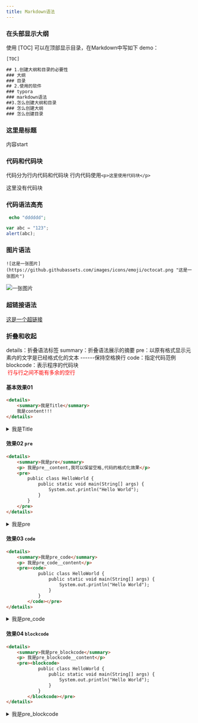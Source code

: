 ```yaml
---
title: Markdown语法
---
```

### 在头部显示大纲

使用 [TOC]  可以在顶部显示目录，在Markdown中写如下 demo：

```html
[TOC]

## 1.创建大纲和目录的必要性
### 大纲
### 目录
## 2.使用的软件
### typora
### markdown语法
##3.怎么创建大纲和目录
### 怎么创建大纲
### 怎么创建目录
```



### 这里是标题

内容start

### 代码和代码块

代码分为行内代码和代码块
行内代码使用`<p>这里使用代码块</p>`    <p>这里没有代码块</p>

### 代码语法高亮

``` php
 echo "dddddd";
```


``` javascript
var abc = "123";
alert(abc);

```

### 图片语法

```
![这是一张图片](https://github.githubassets.com/images/icons/emoji/octocat.png "这是一张图片")
```



![一张图片](https://github.githubassets.com/images/icons/emoji/octocat.png "图片")

### 超链接语法

 [这是一个超链接](https://github.com/ "这是一个超链接")

### 折叠和收起

details：折叠语法标签 
summary：折叠语法展示的摘要 
pre：以原有格式显示元素内的文字是已经格式化的文本  ------保持空格换行
code：指定代码范例
blockcode：表示程序的代码块       
<font color="#f00"> 行与行之间不能有多余的空行</font>


#### 基本效果01
```html
<details>
    <summary>我是Title</summary>    
    我是content!!!
</details>
```

<details>
    <summary>我是Title</summary>    
    我是content!!!
</details>

#### 效果02 `pre`

```html
<details>
    <summary>我是pre</summary>
    <p> 我是pre__content,我可以保留空格,代码的格式化效果</p>
    <pre>
        public class HelloWorld {
            public static void main(String[] args) {
                System.out.println("Hello World");
            }
        }
    </pre>
</details>
```

<details>
    <summary>我是pre</summary>
    <p> 我是pre__content</p>
    <pre>
        public class HelloWorld {
            public static void main(String[] args) {
                System.out.println("Hello World");
            }
        }
    </pre>
</details>

#### 效果03 `code`

```html
<details>
    <summary>我是pre_code</summary>
    <p> 我是pre_code__content</p>
    <pre><code>
            public class HelloWorld {
                public static void main(String[] args) {
                    System.out.println("Hello World");
                }
            }
        </code></pre>
</details>
```

<details>
    <summary>我是pre_code</summary>
    <p> 我是pre_code__content</p>
    <pre><code>
            public class HelloWorld {
                public static void main(String[] args) {
                    System.out.println("Hello World");
                }
            }
        </code></pre>
</details>

#### 效果04 `blockcode`

```html
<details>
    <summary>我是pre_blockcode</summary>
    <p> 我是pre_blockcode__content</p>
    <pre><blockcode>
            public class HelloWorld {
                public static void main(String[] args) {
                    System.out.println("Hello World");
                }
            }
        </blockcode></pre>
</details>
```

<details>
    <summary>我是pre_blockcode</summary>
    <p> 我是pre_blockcode__content</p>
    <pre><blockcode>
            public class HelloWorld {
                public static void main(String[] args) {
                    System.out.println("Hello World");
                }
            }
        </blockcode></pre>
</details>

















